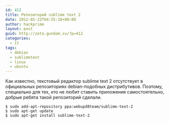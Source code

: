 ```yaml
---
id: 412
title: Репозиторий sublime text 2
date: 2012-05-22T04:55:18+00:00
author: hackprime
layout: post
guid: http://zeta.gundam.su/?p=412
categories:
  - it
tags:
  - debian
  - sublimetext
  - linux
  - ubuntu
---
```


Как известно, текстовый редактор sublime text 2 отсутствует в официальных репозиториях debian-подобных дистрибутивов. Поэтому, специально для тех, кто не любит ставить приложения самостоятельно, добрые ребята такой репозиторий сделали.

```
$ sudo add-apt-repository ppa:webupd8team/sublime-text-2
$ sudo apt-get update
$ sudo apt-get install sublime-text-2
```

